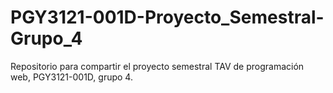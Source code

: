 # PGY3121-001D-Proyecto_Semestral-Grupo_4
Repositorio para compartir el proyecto semestral TAV de programación web, PGY3121-001D, grupo 4. 
